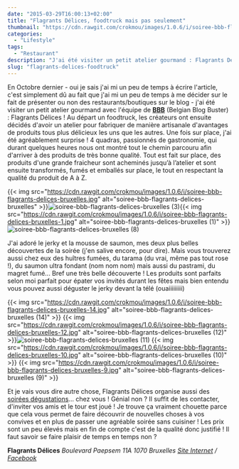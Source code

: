 ```yaml
---
date: "2015-03-29T16:00:13+02:00"
title: "Flagrants Délices, foodtruck mais pas seulement"
thumbnail: "https://cdn.rawgit.com/crokmou/images/1.0.6/i/soiree-bbb-flagrants-delices-bruxelles-17.jpg"
categories:
  - "Lifestyle"
tags:
  - "Restaurant"
description: "J'ai été visiter un petit atelier gourmand : Flagrants Délices ! Au départ un foodtruck, maintenant un atelier de produits fumés artisanaux..."
slug: "flagrants-delices-foodtruck"
---
```


En Octobre dernier - oui je sais j'ai mi un peu de temps à écrire l'article, c'est simplement dû au fait que j'ai mi un peu de temps à me décider sur le fait de présenter ou non des restaurants/boutiques sur le blog - j'ai été visiter un petit atelier gourmand avec l'équipe de **[BBB](http://www.belgiumblogbuster.be/)** (Belgian Blog Buster) : Flagrants Délices ! Au départ un foodtruck, les créateurs ont ensuite décidés d'avoir un atelier pour fabriquer de manière artisanale d'avantages de produits tous plus délicieux les uns que les autres. Une fois sur place, j'ai été agréablement surprise ! 4 quadras, passionnés de gastronomie, qui durant quelques heures nous ont montré tout le chemin parcouru afin d'arriver à des produits de très bonne qualité. Tout est fait sur place, des produits d'une grande fraicheur sont acheminés jusqu’à l’atelier et sont ensuite transformés, fumés et emballés sur place, le tout en respectant la qualité du produit de A à Z.

{{< img src="https://cdn.rawgit.com/crokmou/images/1.0.6/i/soiree-bbb-flagrants-delices-bruxelles.jpg" alt="soiree-bbb-flagrants-delices-bruxelles" >}}![soiree-bbb-flagrants-delices-bruxelles (3)](https://cdn.rawgit.com/crokmou/images/1.0.6/i/soiree-bbb-flagrants-delices-bruxelles-3.jpg){{< img src="https://cdn.rawgit.com/crokmou/images/1.0.6/i/soiree-bbb-flagrants-delices-bruxelles-1.jpg" alt="soiree-bbb-flagrants-delices-bruxelles (1)" >}}![soiree-bbb-flagrants-delices-bruxelles (8)](https://cdn.rawgit.com/crokmou/images/1.0.6/i/soiree-bbb-flagrants-delices-bruxelles-8.jpg)

J'ai adoré le jerky et la mousse de saumon, mes deux plus belles découvertes de la soirée (j'en salive encore, pour dire). Mais vous trouverez aussi chez eux des huîtres fumées, du tarama (du vrai, même pas tout rose !), du saumon ultra fondant (nom nom nom) mais aussi du pastrami, du magret fumé... Bref une très belle découverte ! Les produits sont parfaits selon moi parfait pour épater vos invités durant les fêtes mais bien entendu vous pouvez aussi déguster le jerky devant la télé (ouaiiiiiiiii)

{{< img src="https://cdn.rawgit.com/crokmou/images/1.0.6/i/soiree-bbb-flagrants-delices-bruxelles-14.jpg" alt="soiree-bbb-flagrants-delices-bruxelles (14)" >}} {{< img src="https://cdn.rawgit.com/crokmou/images/1.0.6/i/soiree-bbb-flagrants-delices-bruxelles-12.jpg" alt="soiree-bbb-flagrants-delices-bruxelles (12)" >}}![soiree-bbb-flagrants-delices-bruxelles (11)](https://cdn.rawgit.com/crokmou/images/1.0.6/i/soiree-bbb-flagrants-delices-bruxelles-11.jpg) {{< img src="https://cdn.rawgit.com/crokmou/images/1.0.6/i/soiree-bbb-flagrants-delices-bruxelles-10.jpg" alt="soiree-bbb-flagrants-delices-bruxelles (10)" >}} {{< img src="https://cdn.rawgit.com/crokmou/images/1.0.6/i/soiree-bbb-flagrants-delices-bruxelles-9.jpg" alt="soiree-bbb-flagrants-delices-bruxelles (9)" >}}

Et je vais vous dire autre chose, Flagrants Délices organise aussi des [soirées dégustations](https://www.flagrantsdelices.be/fr/degustations)... chez vous ! Génial non ? Il suffit de les contacter, d'inviter vos amis et le tour est joué ! Je trouve ça vraiment chouette parce que cela vous permet de faire découvrir de nouvelles choses à vos convives et en plus de passer une agréable soirée sans cuisiner ! Les prix sont un peu élevés mais en fin de compte c'est de la qualité donc justifié ! Il faut savoir se faire plaisir de temps en temps non ?

**Flagrants Délices** _Boulevard Paepsem 11A_ _1070 Bruxelles_ _[Site Internet](https://www.flagrantsdelices.be) / [Facebook](https://www.facebook.com/CommeIlFood)_